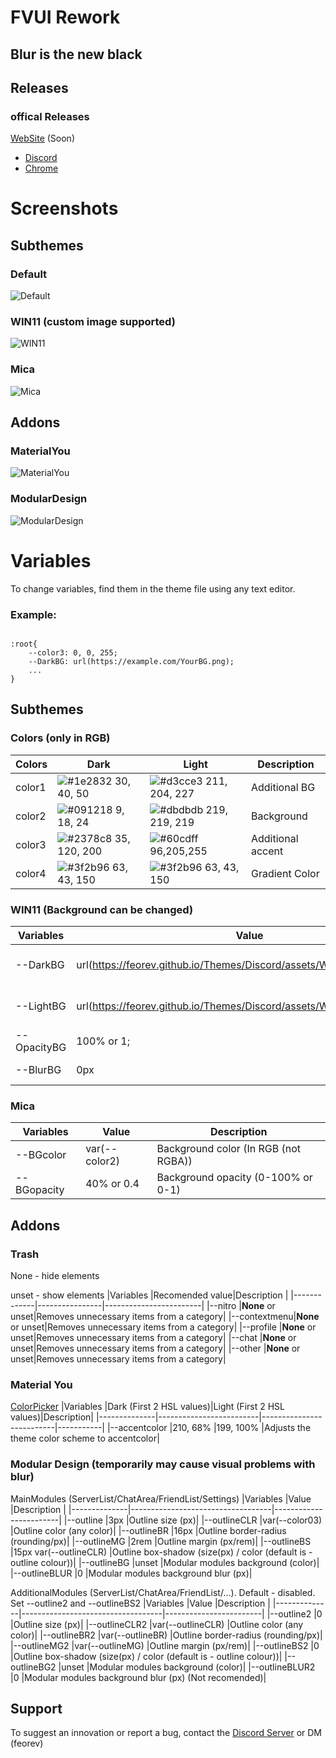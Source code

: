 
# FVUI Rework

## Blur is the new black


## Releases


### offical Releases
   [WebSite](https://feorev.github.io/) (Soon)
 - [Discord](https://awesomeopensource.com/project/elangosundar/awesome-README-templates)
 - [Chrome](https://github.com/FeoreV/Themes/releases/tag/chrome) 
 
# Screenshots

## Subthemes

### Default
![Default](https://feorev.github.io/Themes/Discord/assets/ReadMe/Default.png)
### WIN11 (custom image supported)
![WIN11](https://feorev.github.io/Themes/Discord/assets/ReadMe/WIN11.png)
### Mica
![Mica](https://feorev.github.io/Themes/Discord/assets/ReadMe/Mica.png)

## Addons
### MaterialYou
![MaterialYou](https://feorev.github.io/Themes/Discord/assets/ReadMe/MaterialYou.png)
### ModularDesign
![ModularDesign](https://feorev.github.io/Themes/Discord/assets/ReadMe/ModularDesign.png)
# Variables

To change variables, find them in the theme file using any text editor. 

### Example:
```

:root{
    --color3: 0, 0, 255;
    --DarkBG: url(https://example.com/YourBG.png);
    ...
}
```
## Subthemes 

### Colors (only in RGB)
|Colors     |Dark       |Light      |Description|
|-----------|-----------|-----------|-----------|
| color1    | ![#1e2832](https://via.placeholder.com/10/1e2832?text=+) 30, 40, 50 | ![#d3cce3](https://via.placeholder.com/10/d3cce3?text=+)  211, 204, 227 |Additional BG|
| color2    | ![#091218](https://via.placeholder.com/10/091218?text=+) 9, 18, 24 | ![#dbdbdb](https://via.placeholder.com/10/dbdbdb?text=+) 219, 219, 219 |Background|
| color3    | ![#2378c8](https://via.placeholder.com/10/2378c8?text=+) 35, 120, 200 | ![#60cdff](https://via.placeholder.com/10/60cdff?text=+) 96,205,255 |Additional accent|
| color4    | ![#3f2b96](https://via.placeholder.com/10/3f2b96?text=+) 63, 43, 150 | ![#3f2b96](https://via.placeholder.com/10/3f2b96?text=+) 63, 43, 150 |Gradient Color|

### WIN11 (Background can be changed)

|Variables  |Value                                                                     |Description             |
|-----------|--------------------------------------------------------------------------|------------------------|
|--DarkBG   |url(https://feorev.github.io/Themes/Discord/assets/Wallpapers/dark.avif); |Link to background image|
|--LightBG  |url(https://feorev.github.io/Themes/Discord/assets/Wallpapers/light.avif);|Link to background image|
|--OpacityBG|100% or 1;                                                                |Background opacity      |
|--BlurBG   |0px                                                                       |Background blur         |

### Mica

|Variables  |Value        |Description             |
|-----------|-------------|------------------------|
|--BGcolor  |var(--color2)|Background color (In RGB (not RGBA))        |
|--BGopacity|40% or 0.4   |Background opacity (0-100% or 0-1)      |

## Addons

### Trash

None - hide elements

unset - show elements
|Variables    |Recomended value|Description             |
|-------------|----------------|------------------------|
|--nitro      |**None** or unset|Removes unnecessary items from a category|
|--contextmenu|**None** or unset|Removes unnecessary items from a category|
|--profile    |**None** or unset|Removes unnecessary items from a category|
|--chat       |**None** or unset|Removes unnecessary items from a category|
|--other      |**None** or unset|Removes unnecessary items from a category|

### Material You
[ColorPicker](https://g.co/kgs/83i83K)
|Variables     |Dark (First 2 HSL values)|Light (First 2 HSL values)|Description|
|--------------|-------------------------|--------------------------|-----------|
|--accentcolor |210, 68%                 |199, 100%                 |Adjusts the theme color scheme to accentcolor|

### Modular Design (temporarily may cause visual problems with blur)

MainModules (ServerList/ChatArea/FriendList/Settings)
|Variables     |Value                              |Description             |
|--------------|-----------------------------------|------------------------|
|--outline     |3px                                |Outline size (px)|
|--outlineCLR  |var(--color03)                     |Outline color (any color)|
|--outlineBR   |16px                               |Outline border-radius (rounding/px)|
|--outlineMG   |2rem                               |Outline margin (px/rem)|
|--outlineBS   |15px var(--outlineCLR)             |Outline box-shadow (size(px) / color (default is - outline colour))|
|--outlineBG   |unset                              |Modular modules background (color)|
|--outlineBLUR |0                                  |Modular modules background blur (px)|

AdditionalModules (ServerList/ChatArea/FriendList/...). Default - disabled. Set --outline2 and --outlineBS2
|Variables     |Value                              |Description             |
|--------------|-----------------------------------|------------------------|
|--outline2     |0                            |Outline size (px)|
|--outlineCLR2  |var(--outlineCLR)                     |Outline color (any color)|
|--outlineBR2   |var(--outlineBR)                               |Outline border-radius (rounding/px)|
|--outlineMG2   |var(--outlineMG)                               |Outline margin (px/rem)|
|--outlineBS2   |0          |Outline box-shadow (size(px) / color (default is - outline colour))|
|--outlineBG2   |unset                              |Modular modules background (color)|
|--outlineBLUR2 |0                                  |Modular modules background blur (px) (Not recomended)|

## Support

To suggest an innovation or report a bug, contact the [Discord Server](https://discord.gg/baEMQkgswT)  or DM (feorev)

